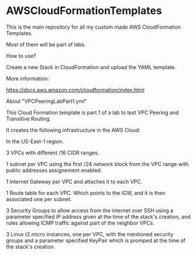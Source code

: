 # AWSCloudFormationTemplates

This is the main repository for all my custom made AWS CloudFormation Templates.

Most of them will be part of labs.

How to use?

Create a new Stack in CloudFormation and upload the YAML template.

More information:

https://docs.aws.amazon.com/cloudformation/index.html




About "VPCPeeringLabPart1.yml"

  This Cloud Formation template is part 1 of a lab to test VPC Peering and Transitive Routing.
  
  It creates the following infrastructure in the AWS Cloud:
  

  In the US-East-1 region.
  
  3 VPCs with different /16 CIDR ranges.
  
  1 subnet per VPC using the first /24 network block from the VPC range with public addresses assignement enabled.
  
  1 Internet Gateway per VPC and attaches it to each VPC.
  
  1 Route table for each VPC. Which points to the IGW, and it is then associated one per subnet.
  
  3 Security Groups to allow access from the internet over SSH using a parameter specified IP address given at the time of the stack's creation, and rules allowing ICMP traffic against part of the neighbor VPCs.
  
  3 Linux t2.micro instances, one per VPC, with the mentioned security groups and a parameter specified KeyPair which is promped at the time of the stack's creation.
  

